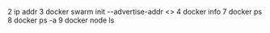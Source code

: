 2  ip addr 
3  docker swarm init --advertise-addr <<master-private-ip-address>>
4  docker info 
7  docker ps 
8  docker ps -a
9  docker node ls 
